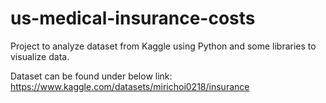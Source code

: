 # us-medical-insurance-costs
Project to analyze dataset from Kaggle using Python and some libraries to visualize data.

Dataset can be found under below link:
https://www.kaggle.com/datasets/mirichoi0218/insurance
